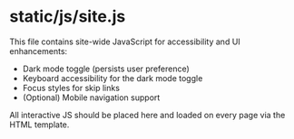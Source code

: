 # static/js/site.js

This file contains site-wide JavaScript for accessibility and UI enhancements:
- Dark mode toggle (persists user preference)
- Keyboard accessibility for the dark mode toggle
- Focus styles for skip links
- (Optional) Mobile navigation support

All interactive JS should be placed here and loaded on every page via the HTML template.
